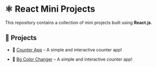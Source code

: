 # ⚛️ React Mini Projects 

This repository contains a collection of mini projects built using **React.js**.

## 📂 Projects

- 🔢 [Counter App](https://ankora.onrender.com) – A simple and interactive counter app!

-  🎨 [Bg Color Changer](https://colorpop.onrender.com) – A simple and interactive counter app! 
